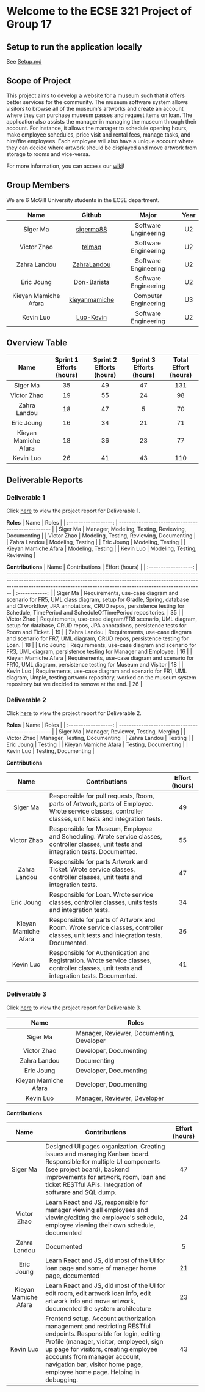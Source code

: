 # Welcome to the ECSE 321 Project of Group 17

## Setup to run the application locally

See [Setup.md](Setup.md)

## Scope of Project

This project aims to develop a website for a museum such that it offers better services for the community. The museum software system allows visitors to browse all of the museum's artworks and create an account where they can purchase museum passes and request items on loan. The application also assists the manager in managing the museum through their account. For instance, it allows the manager to schedule opening hours, make employee schedules, price visit and rental fees, manage tasks, and hire/fire employees. Each employee will also have a unique account where they can decide where artwork should be displayed and move artwork from storage to rooms and vice-versa.

For more information, you can access our [wiki](https://github.com/sigerma88/RQ-Museum/wiki)!

## Group Members

We are 6 McGill University students in the ECSE department.

|         Name         |                      Github                       |        Major         | Year |
| :------------------: | :-----------------------------------------------: | :------------------: | :--: |
|       Siger Ma       |     [sigerma88](https://github.com/sigerma88)     | Software Engineering |  U2  |
|     Victor Zhao      |        [telmaq](https://github.com/telmaq)        | Software Engineering |  U2  |
|     Zahra Landou     |   [ZahraLandou](https://github.com/ZahraLandou)   | Software Engineering |  U2  |
|      Eric Joung      |   [Don-Barista](https://github.com/Don-Barista)   | Software Engineering |  U2  |
| Kieyan Mamiche Afara | [kieyanmamiche](https://github.com/kieyanmamiche) | Computer Engineering |  U3  |
|      Kevin Luo       |     [Luo-Kevin](https://github.com/Luo-Kevin)     | Software Engineering |  U2  |

## Overview Table

|         Name         | Sprint 1 Efforts (hours) | Sprint 2 Efforts (hours) | Sprint 3 Efforts (hours) | Total Effort (hours) |
| :------------------: | :----------------------: | :----------------------: | :----------------------: | :------------------: |
|       Siger Ma       |            35            |            49             |            47             |          131           |
|     Victor Zhao      |            19            |            55             |            24             |          98          |
|     Zahra Landou     |            18            |            47             |            5             |          70           |
|      Eric Joung      |            16            |            34             |            21             |          71           |
| Kieyan Mamiche Afara |            18            |            36             |            23             |          77           |
|      Kevin Luo       |            26            |            41             |            43             |          110           |

## Deliverable Reports

### Deliverable 1

Click [here](https://github.com/sigerma88/RQ-Museum/wiki/Deliverable-1) to view the project report for Deliverable 1.

**Roles**
| Name | Roles |
| :------------------: | -------------------------------------------------- |
| Siger Ma | Manager, Modeling, Testing, Reviewing, Documenting |
| Victor Zhao | Modeling, Testing, Reviewing, Documenting |
| Zahra Landou | Modeling, Testing |
| Eric Joung | Modeling, Testing |
| Kieyan Mamiche Afara | Modeling, Testing |
| Kevin Luo | Modeling, Testing, Reviewing |

**Contributions**
| Name | Contributions | Effort (hours) |
| :------------------: | -------------------------------------------------------------------------------------------------------------------------------------------------------------------------------------------------------------------------------------------- | :------------: |
| Siger Ma | Requirements, use-case diagram and scenario for FR5, UML class diagram, setup for Gradle, Spring, database and CI workflow, JPA annotations, CRUD repos, persistence testing for Schedule, TimePeriod and ScheduleOfTimePeriod repositories. | 35 |
| Victor Zhao | Requirements, use-case diagram/FR8 scenario, UML diagram, setup for database, CRUD repos, JPA annotations, persistence tests for Room and Ticket. | 19 |
| Zahra Landou | Requirements, use-case diagram and scenario for FR7, UML diagram, CRUD repos, persistence testing for Loan. | 18 |
| Eric Joung | Requirements, use-case diagram and scenario for FR3, UML diagram, persistence testing for Manager and Employee. | 16 |
| Kieyan Mamiche Afara | Requirements, use-case diagram and scenario for FR10, UML diagram, persistence testing for Museum and Visitor | 18 |
| Kevin Luo | Requirements, use-case diagram and scenario for FR1, UML diagram, Umple, testing artwork repository, worked on the museum system repository but we decided to remove at the end. | 26 |

### Deliverable 2

Click [here](https://github.com/sigerma88/RQ-Museum/wiki/Deliverable-2) to view the project report for Deliverable 2.

**Roles**
|         Name         | Roles                                              |
| :------------------: | -------------------------------------------------- |
|       Siger Ma       |     Manager, Reviewer, Testing, Merging     |
|     Victor Zhao      |     Manager, Testing, Documenting      |
|     Zahra Landou     |     Testing     |
|      Eric Joung      |     Testing     |
| Kieyan Mamiche Afara |     Testing, Documenting     |
|      Kevin Luo       |     Testing, Documenting    |

**Contributions**

|         Name         | Contributions                                            | Effort (hours) |
| :------------------: | -------------------------------------------------------- | :------------: |
|       Siger Ma       | Responsible for pull requests, Room, parts of Artwork, parts of Employee. Wrote service classes, controller classes, unit tests and integration tests. |      49       |
|     Victor Zhao      | Responsible for Museum, Employee and Scheduling. Wrote service classes, controller classes, unit tests and integration tests. Documented. |      55       |
|     Zahra Landou     | Responsible for parts Artwork and Ticket. Wrote service classes, controller classes, unit tests and integration tests. |      47       |
|      Eric Joung      | Responsible for Loan. Wrote service classes, controller classes, units tests and integration tests. |     34        |
| Kieyan Mamiche Afara | Responsible for parts of Artwork and Room. Wrote service classes, controller classes, unit tests and integration tests. Documented. |      36       |
|      Kevin Luo       | Responsible for Authentication and Registration. Wrote service classes, controller classes, unit tests and integration tests. Documented. |     41      |


### Deliverable 3

Click [here](https://github.com/sigerma88/RQ-Museum/wiki/Deliverable-3) to view the project report for Deliverable 3.



|         Name         | Roles    |
| :------------------: | -------- |
|       Siger Ma       |     Manager, Reviewer, Documenting, Developer  |
|     Victor Zhao      |    Developer, Documenting   |
|     Zahra Landou     |     Documenting     |
|      Eric Joung      |       Developer, Documenting   |
| Kieyan Mamiche Afara |       Developer, Documenting   |
|      Kevin Luo       |    Manager, Reviewer, Developer      |

**Contributions**

|         Name         | Contributions                                                                               | Effort (hours) |
| :------------------: | ------------------------------------------------------------------------------------------- | :------------: |
|       Siger Ma       | Designed UI pages organization. Creating issues and managing Kanban board. Responsible for multiple UI components (see project board), backend improvements for artwork, room, loan and ticket RESTful APIs. Integration of software and SQL dump. |        47       |
|     Victor Zhao      | Learn React and JS, responsible for manager viewing all employees and viewing/editing the employee's schedule, employee viewing their own schedule, documented                                                                                            |        24        |
|     Zahra Landou     |  Documented                                                                                           |    5            |
|      Eric Joung      |  Learn React and JS, did most of the UI for loan page and some of manager home page, documented                                                                                          |           21     |
| Kieyan Mamiche Afara | Learn React and JS, did most of the UI for edit room, edit artwork loan info, edit artwork info and move artwork, documented the system architecture                                                                                             |      23          |
|      Kevin Luo       | Frontend setup. Account authorization management and restricting RESTful endpoints. Responsible for login, editing Profile (manager, visitor, employee), sign up page for visitors, creating employee accounts from manager account, navigation bar, visitor home page, employee home page. Helping in debugging.                      |      43          
